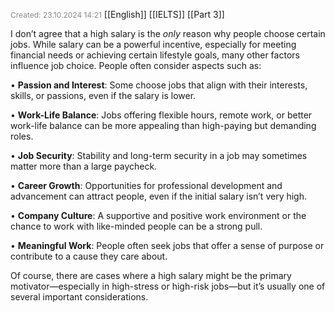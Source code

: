 <span style="font-size:12px; color:#888888;">Created: 23.10.2024 14:21</span>
[[English]] [[IELTS]] [[Part 3]]

I don’t agree that a high salary is the _only_ reason why people choose certain jobs. While salary can be a powerful incentive, especially for meeting financial needs or achieving certain lifestyle goals, many other factors influence job choice. People often consider aspects such as:

• **Passion and Interest**: Some choose jobs that align with their interests, skills, or passions, even if the salary is lower.

• **Work-Life Balance**: Jobs offering flexible hours, remote work, or better work-life balance can be more appealing than high-paying but demanding roles.

• **Job Security**: Stability and long-term security in a job may sometimes matter more than a large paycheck.

• **Career Growth**: Opportunities for professional development and advancement can attract people, even if the initial salary isn’t very high.

• **Company Culture**: A supportive and positive work environment or the chance to work with like-minded people can be a strong pull.

• **Meaningful Work**: People often seek jobs that offer a sense of purpose or contribute to a cause they care about.


Of course, there are cases where a high salary might be the primary motivator—especially in high-stress or high-risk jobs—but it’s usually one of several important considerations.
